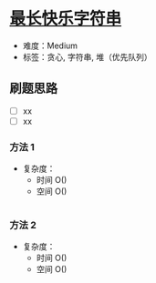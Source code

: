 # [最长快乐字符串](https://leetcode-cn.com/problems/longest-happy-string/)

- 难度：Medium
- 标签：贪心, 字符串, 堆（优先队列）

## 刷题思路

- [ ] xx
- [ ] xx

### 方法 1

- 复杂度：
    - 时间 O()
    - 空间 O()

``` js

```

### 方法 2

- 复杂度：
    - 时间 O()
    - 空间 O()

``` js

```
